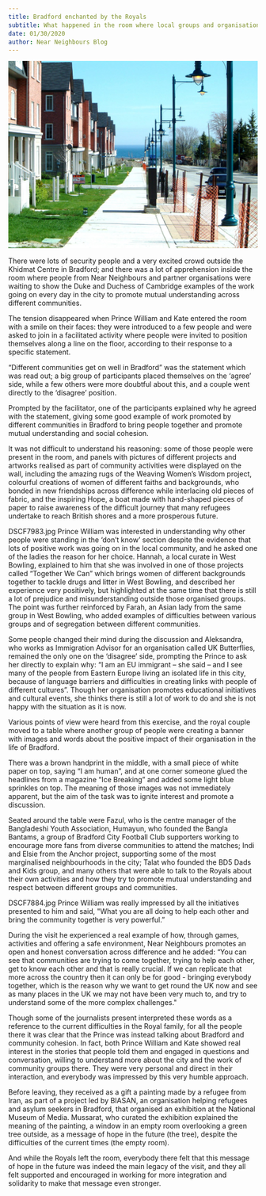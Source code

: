 ```yaml
---
title: Bradford enchanted by the Royals
subtitle: What happened in the room where local groups and organisations from Bradford met with the Duke and Duchess of Cambridge
date: 01/30/2020
author: Near Neighbours Blog
---
```


![post-1](./post-1.jpg)

There were lots of security people and a very excited crowd outside the Khidmat Centre in Bradford; and there was a lot of apprehension inside the room where people from Near Neighbours and partner organisations were waiting to show the Duke and Duchess of Cambridge examples of the work going on every day in the city to promote mutual understanding across different communities.

The tension disappeared when Prince William and Kate entered the room with a smile on their faces: they were introduced to a few people and were asked to join in a facilitated activity where people were invited to position themselves along a line on the floor, according to their response to a specific statement.

“Different communities get on well in Bradford” was the statement which was read out; a big group of participants placed themselves on the ‘agree’ side, while a few others were more doubtful about this, and a couple went directly to the ‘disagree’ position.

Prompted by the facilitator, one of the participants explained why he agreed with the statement, giving some good example of work promoted by different communities in Bradford to bring people together and promote mutual understanding and social cohesion.

It was not difficult to understand his reasoning: some of those people were present in the room, and panels with pictures of different projects and artworks realised as part of community activities were displayed on the wall, including the amazing rugs of the Weaving Women’s Wisdom project, colourful creations of women of different faiths and backgrounds, who bonded in new friendships across difference while interlacing old pieces of fabric, and the inspiring Hope, a boat made with hand-shaped pieces of paper to raise awareness of the difficult journey that many refugees undertake to reach British shores and a more prosperous future.

DSCF7983.jpg
Prince William was interested in understanding why other people were standing in the ‘don’t know’ section despite the evidence that lots of positive work was going on in the local community, and he asked one of the ladies the reason for her choice. Hannah, a local curate in West Bowling, explained to him that she was involved in one of those projects called “Together We Can” which brings women of different backgrounds together to tackle drugs and litter in West Bowling, and described her experience very positively, but highlighted at the same time that there is still a lot of prejudice and misunderstanding outside those organised groups. The point was further reinforced by Farah, an Asian lady from the same group in West Bowling, who added examples of difficulties between various groups and of segregation between different communities.

Some people changed their mind during the discussion and Aleksandra, who works as Immigration Advisor for an organisation called UK Butterflies, remained the only one on the ‘disagree’ side, prompting the Prince to ask her directly to explain why: “I am an EU immigrant – she said – and I see many of the people from
Eastern Europe living an isolated life in this city, because of language barriers and difficulties in creating links with people of different cultures”. Though her organisation promotes educational initiatives and cultural events, she thinks there is still a lot of work to do and she is not happy with the situation as it is now.

Various points of view were heard from this exercise, and the royal couple moved to a table where another group of people were creating a banner with images and words about the positive impact of their organisation in the life of Bradford.

There was a brown handprint in the middle, with a small piece of white paper on top, saying “I am human”, and at one corner someone glued the headlines from a magazine “Ice Breaking” and added some light blue sprinkles on top. The meaning of those images was not immediately apparent, but the aim of the task was to ignite interest and promote a discussion.

Seated around the table were Fazul, who is the centre manager of the Bangladeshi Youth Association, Humayun, who founded the Bangla Bantams, a group of Bradford City Football Club supporters working to encourage more fans from diverse communities to attend the matches; Indi and Elsie from the Anchor project, supporting some of the most marginalised neighbourhoods in the city; Talat who founded the BD5 Dads and Kids group, and many others that were able to talk to the Royals about their own activities and how they try to promote mutual understanding and respect between different groups and communities.

DSCF7884.jpg
Prince William was really impressed by all the initiatives presented to him and said, "What you are all doing to help each other and bring the community together is very powerful.”

During the visit he experienced a real example of how, through games, activities and offering a safe environment, Near Neighbours promotes an open and honest conversation across difference and he added: “You can see that communities are trying to come together, trying to help each other, get to know each other and that is really crucial. If we can replicate that more across the country then it can only be for good - bringing everybody together, which is the reason why we want to get round the UK now and see as many places in the UK we may not have been very much to, and try to understand some of the more complex challenges."

Though some of the journalists present interpreted these words as a reference to the current difficulties in the Royal family, for all the people there it was clear that the Prince was instead talking about Bradford and community cohesion. In fact, both Prince William and Kate showed real interest in the stories that people told them and engaged in questions and conversation, willing to understand more about the city and the work of community groups there. They were very personal and direct in their interaction, and everybody was impressed by this very humble approach.

Before leaving, they received as a gift a painting made by a refugee from Iran, as part of a project led by BIASAN, an organisation helping refugees and asylum seekers in Bradford, that organised an exhibition at the National Museum of Media. Mussarat, who curated the exhibition explained the meaning of the painting, a window in an empty room overlooking a green tree outside, as a message of hope in the future (the tree), despite the difficulties of the current times (the empty room).

And while the Royals left the room, everybody there felt that this message of hope in the future was indeed the main legacy of the visit, and they all felt supported and encouraged in working for more integration and solidarity to make that message even stronger.

